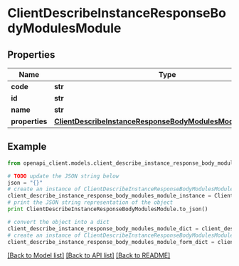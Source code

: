 # ClientDescribeInstanceResponseBodyModulesModule


## Properties
Name | Type | Description | Notes
------------ | ------------- | ------------- | -------------
**code** | **str** |  | [optional] 
**id** | **str** |  | [optional] 
**name** | **str** |  | [optional] 
**properties** | [**ClientDescribeInstanceResponseBodyModulesModuleProperties**](ClientDescribeInstanceResponseBodyModulesModuleProperties.md) |  | [optional] 

## Example

```python
from openapi_client.models.client_describe_instance_response_body_modules_module import ClientDescribeInstanceResponseBodyModulesModule

# TODO update the JSON string below
json = "{}"
# create an instance of ClientDescribeInstanceResponseBodyModulesModule from a JSON string
client_describe_instance_response_body_modules_module_instance = ClientDescribeInstanceResponseBodyModulesModule.from_json(json)
# print the JSON string representation of the object
print ClientDescribeInstanceResponseBodyModulesModule.to_json()

# convert the object into a dict
client_describe_instance_response_body_modules_module_dict = client_describe_instance_response_body_modules_module_instance.to_dict()
# create an instance of ClientDescribeInstanceResponseBodyModulesModule from a dict
client_describe_instance_response_body_modules_module_form_dict = client_describe_instance_response_body_modules_module.from_dict(client_describe_instance_response_body_modules_module_dict)
```
[[Back to Model list]](../README.md#documentation-for-models) [[Back to API list]](../README.md#documentation-for-api-endpoints) [[Back to README]](../README.md)


